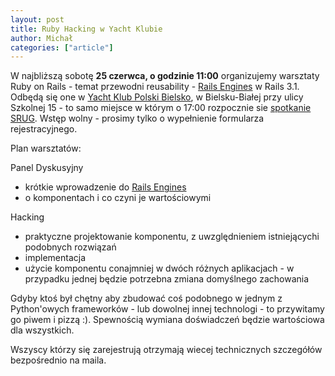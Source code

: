 ```yaml
---
layout: post
title: Ruby Hacking w Yacht Klubie
author: Michał
categories: ["article"]
---
```


W najbliższą sobotę **25 czerwca, o godzinie 11:00** organizujemy
warsztaty Ruby on Rails - temat przewodni reusability - [Rails
Engines](http://edgeapi.rubyonrails.org/classes/Rails/Engine.html) w
Rails 3.1. Odbędą się one w [Yacht Klub Polski
Bielsko](http://www.ykpb.pl/), w Bielsku-Białej przy ulicy Szkolnej 15 -
to samo miejsce w którym o 17:00 rozpocznie sie [spotkanie
SRUG](http://srug.pl/article/2011/06/19/spotkanie-czerwcowe-w-bielsku.html).
Wstęp wolny - prosimy tylko o wypełnienie formularza rejestracyjnego.

Plan warsztatów:

Panel Dyskusyjny

-   krótkie wprowadzenie do [Rails
    Engines](http://edgeapi.rubyonrails.org/classes/Rails/Engine.html)
-   o komponentach i co czyni je wartościowymi

Hacking

-   praktyczne projektowanie komponentu, z uwzględnieniem istniejącychi
    podobnych rozwiązań
-   implementacja
-   użycie komponentu conajmniej w dwóch różnych aplikacjach - w
    przypadku jednej będzie potrzebna zmiana domyślnego zachowania

Gdyby ktoś był chętny aby zbudować coś podobnego w jednym z Python'owych
frameworków - lub dowolnej innej technologi - to przywitamy go piwem i
pizzą :). Spewnością wymiana doświadczeń będzie wartościowa dla
wszystkich.

Wszyscy którzy się zarejestrują otrzymają wiecej technicznych szczegółów
bezpośrednio na maila.
